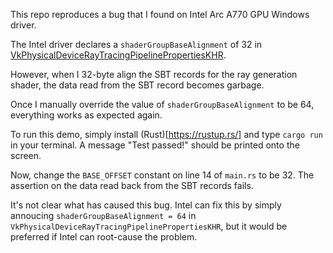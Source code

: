 This repo reproduces a bug that I found on Intel Arc A770 GPU Windows driver.

The Intel driver declares a `shaderGroupBaseAlignment` of 32 in [VkPhysicalDeviceRayTracingPipelinePropertiesKHR](https://registry.khronos.org/vulkan/specs/1.3-extensions/man/html/VkPhysicalDeviceRayTracingPipelinePropertiesKHR.html).

However, when I 32-byte align the SBT records for the ray generation shader, the data read from the SBT record becomes garbage.

Once I manually override the value of `shaderGroupBaseAlignment` to be 64, everything works as expected again.

To run this demo, simply install (Rust)[https://rustup.rs/]  and type `cargo run` in your terminal. A message "Test passed!" should be printed onto the screen.

Now, change the `BASE_OFFSET` constant on line 14 of `main.rs` to be 32. The assertion on the data read back from the SBT records fails.

It's not clear what has caused this bug. Intel can fix this by simply annoucing `shaderGroupBaseAlignment = 64` in `VkPhysicalDeviceRayTracingPipelinePropertiesKHR`, but it would be preferred if Intel can root-cause the problem.
